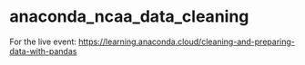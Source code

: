 # anaconda_ncaa_data_cleaning
For the live event: https://learning.anaconda.cloud/cleaning-and-preparing-data-with-pandas
